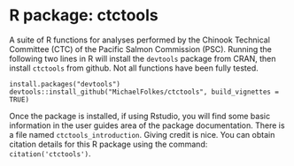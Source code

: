 # R package: ctctools 
A suite of R functions for analyses performed by the Chinook Technical Committee (CTC) of the Pacific Salmon Commission (PSC). Running the following two lines in R will install the `devtools` package from CRAN, then install `ctctools` from github. Not all functions have been fully tested. 
```{r} 
install.packages("devtools") 
devtools::install_github("MichaelFolkes/ctctools", build_vignettes = TRUE) 
```

Once the package is installed, if using Rstudio, you will find some basic information in the user guides area of the package documentation. There is a file named `ctctools_introduction`.
Giving credit is nice. You can obtain citation details for this R package using the command: 
`citation('ctctools')`.
